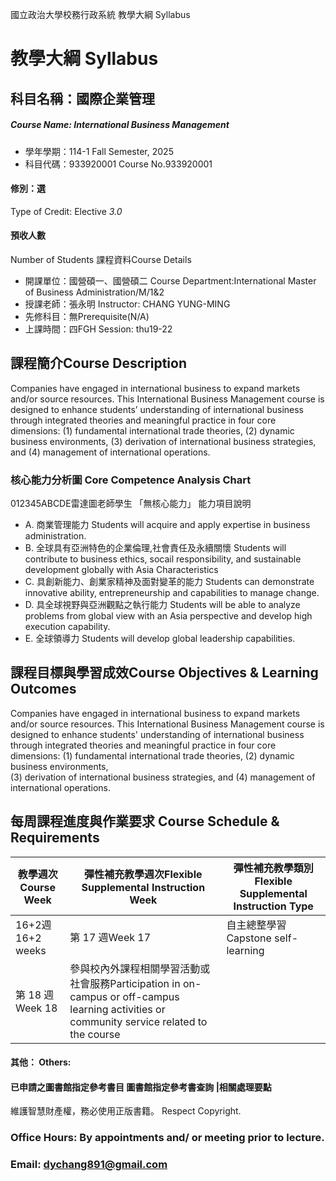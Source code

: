 國立政治大學校務行政系統 教學大綱 Syllabus
# 教學大綱 Syllabus
##  科目名稱：國際企業管理 
#####  Course Name: International Business Management
  * 學年學期：114-1 Fall Semester, 2025 
  * 科目代碼：933920001 Course No.933920001
#### 修別：選
Type of Credit: Elective 
_3.0_
#### 預收人數
Number of Students
課程資料Course Details
  * 開課單位：國營碩一、國營碩二 Course Department:International Master of Business Administration/M/1&2 
  * 授課老師：張永明 Instructor: CHANG YUNG-MING 
  * 先修科目：無Prerequisite(N/A)
  * 上課時間：四FGH Session: thu19-22
##  課程簡介Course Description
Companies have engaged in international business to expand markets and/or source resources. This International Business Management course is designed to enhance students’ understanding of international business through integrated theories and meaningful practice in four core dimensions: (1) fundamental international trade theories, (2) dynamic business environments, (3) derivation of international business strategies, and (4) management of international operations. 
###  核心能力分析圖 Core Competence Analysis Chart
012345ABCDE雷達圖老師學生
「無核心能力」 
能力項目說明
  * A. 商業管理能力 Students will acquire and apply expertise in business administration.
  * B. 全球具有亞洲特色的企業倫理,社會責任及永續關懷 Students will contribute to business ethics, socail responsibility, and sustainable development globally with Asia Characteristics
  * C. 具創新能力、創業家精神及面對變革的能力 Students can demonstrate innovative ability, entrepreneurship and capabilities to manage change.
  * D. 具全球視野與亞洲觀點之執行能力 Students will be able to analyze problems from global view with an Asia perspective and develop high execution capability.
  * E. 全球領導力 Students will develop global leadership capabilities.
##  課程目標與學習成效Course Objectives & Learning Outcomes 
Companies have engaged in international business to expand markets and/or source resources. This International Business Management course is designed to enhance students' understanding of international business through integrated theories and meaningful practice in four core dimensions: (1) fundamental international trade theories, (2) dynamic business environments,  
(3) derivation of international business strategies, and (4) management of international operations. 
##  每周課程進度與作業要求 Course Schedule & Requirements
教學週次Course Week | 彈性補充教學週次Flexible Supplemental Instruction Week | 彈性補充教學類別Flexible Supplemental Instruction Type  
---|---|---  
16+2週16+2 weeks | 第 17 週Week 17 | 自主總整學習Capstone self-learning  
第 18 週Week 18 | 參與校內外課程相關學習活動或社會服務Participation in on-campus or off-campus learning activities or community service related to the course  
####  其他： Others:
####  已申請之圖書館指定參考書目  圖書館指定參考書查詢 |相關處理要點
維護智慧財產權，務必使用正版書籍。 Respect Copyright.
### Office Hours: By appointments and/ or meeting prior to lecture.
### Email: dychang891@gmail.com